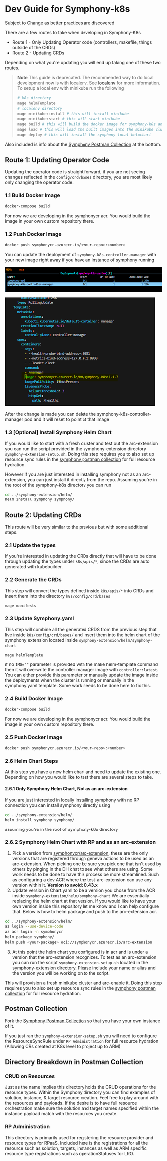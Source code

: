 # Dev Guide for Symphony-k8s

Subject to Change as better practices are discovered

There are a few routes to take when developing in Symphony-K8s
* Route 1 - Only Updating Operator code (controllers, makefile, things outside of the CRDs)
* Route 2 - Updating CRDs

Depending on what you're updating you will end up taking one of these two routes.

> **Note** This guide is deprecated. The recommended way to do local development now is with localenv. See [localenv](../localenv/README.md) for more information.
> To setup a local env with minikube run the following
>```bash
># k8s directory
>mage helmTemplate
># localenv directory
>mage minikube:install # this will install minikube
>mage minikube:start # this will start minikube
>mage build # this will build the docker image for symphony-k8s and symphony-api
>mage load # this will load the built images into the minikube cluster
>mage deploy # this will install the symphony local helmchart
>```
Also included is info about the [Symphony Postman Collection](https://solar-shadow-224876.postman.co/workspace/DH-RP-work~774dd7e8-e45a-49fb-9feb-704dd4b67da0/collection/19948895-8ab52868-7d43-4502-a75e-6efc2d7992a4) at the bottom.

## Route 1: Updating Operator Code
Updating the operator code is straight forward, if you are not seeing changes reflected in the `config/crd/bases` directory, you are most likely only changing the operator code.
### 1.1 Build Docker Image
```bash
docker-compose build
```
For now we are developing in the symphonycr acr. You would build the image in your own custom repository there.

### 1.2 Push Docker Image
```bash
docker push symphonycr.azurecr.io/<your-repo>:<number>
```
You can update the deployment of `symphony-k8s-controller-manager` with your new image right away if you have an instance of symphony running

![image](../docs/symphony-book/images/deployments.png)


![image](../docs/symphony-book/images/controllerimage.png)

After the change is made you can delete the symphony-k8s-controller-manager pod and it will reset to point at that image


### 1.3 [Optional] Install Symphony Helm Chart 

If you would like to start with a fresh cluster and test out the arc-extension you can run the script provided in the symphony-extension directory `symphony-extension-setup.sh`. Doing this step requires you to also set up resource sync rules in the [symphony postman collection](https://solar-shadow-224876.postman.co/workspace/DH-RP-work~774dd7e8-e45a-49fb-9feb-704dd4b67da0/collection/19948895-8ab52868-7d43-4502-a75e-6efc2d7992a4) for full resource hydration.


However if you are just interested in installing symphony not as an arc-extension, you can just install it directly from the repo. Assuming you're in the root of the symphony-k8s directory you can run
```bash
cd ../symphony-extension/helm/
helm install symphony symphony/
```

## Route 2: Updating CRDs
This route will be very similar to the previous but with some additional steps.
### 2.1 Update the types 
If you're interested in updating the CRDs directly that will have to be done through updating the types under `k8s/apis/*`, since the CRDs are auto generated with kubebuilder.
### 2.2 Generate the CRDs
This step will convert the types defined inside `k8s/apis/*` into CRDs and insert them into the directory `k8s/config/crd/bases`
```bash 
mage manifests
```

### 2.3 Update Symphony.yaml 
This step will combine all the generated CRDS from the previous step that live inside `k8s/config/crd/bases/` and insert them into the helm chart of the symphony extension located inside `symphony-extension/helm/symphony-chart`
```bash 
mage helmTemplate
```
if no `IMG=""` parameter is provided with the make helm-template command then it will overwrite the controller manager image with `controller:latest`. You can either provide this parameter or manually update the image inside the deployments when the cluster is running or manually in the symphony.yaml template. Some work needs to be done here to fix this.
### 2.4 Build Docker Image
```bash
docker-compose build 
```
For now we are developing in the symphonycr acr. You would build the image in your own custom repository there.

### 2.5 Push Docker Image
```bash
docker push symphonycr.azurecr.io/<your-repo>:<number>
```
### 2.6 Helm Chart Steps
At this step you have a new helm chart and need to update the existing one. Depending on how you would like to test there are several steps to take.

#### 2.6.1 Only Symphony Helm Chart, Not as an arc-extension
If you are just interested in locally installing symphony with no RP connection you can install symphony directly using
```bash
cd ../symphony-extension/helm/
helm install symphony symphony/
```
assuming you're in the root of symphony-k8s directory
### 2.6.2 Symphony Helm Chart with RP and as an arc-extension
1. Pick a version from [symphonycr/arc-extension](https://ms.portal.azure.com/#view/Microsoft_Azure_ContainerRegistries/RepositoryBlade/id/%2Fsubscriptions%2F77969078-2897-47b0-9143-917252379303%2FresourceGroups%2FSymphony_Shared_RG%2Fproviders%2FMicrosoft.ContainerRegistry%2Fregistries%2Fsymphonycr/repository/arc-extension%2Fsymphony), these are the only versions that are registered through geneva actions to be used as an arc-extension. When picking one be sure you pick one that isn't used by others by pinging in the DH chat to see what others are using. Some work needs to be done to have this process be more streamlined. Such as configuring a dev ACR where the test-arc-extension can use any version within it. **Version to avoid: 0.43.x**
2. Update version in Chart.yaml to be a version you chose from the ACR inside  `symphony-extension/helm/symphony-chart` We are essentially replacing the helm chart at that version. If you would like to have your own version inside this repository let me know and I can help configure that. Below is how to helm package and push to the arc-extension acr.
```bash
cd ../symphony-extension/helm/
az login --use-device-code
az acr login -n symphonycr
helm package symphony/  
helm push <your-package> oci://symphonycr.azurecr.io/arc-extension
```


3. At this point the helm chart you configured is in acr and is under a version that the arc-extension recognizes. To test as an arc-extension you can run the script `symphony-extension-setup.sh` located in the symphony-extension directory. Please include your name or alias and the version you will be working on to the script. 

This will provision a fresh minikube cluster and arc-enable it. Doing this step requires you to also set up resource sync rules in the [symphony postman collection](https://solar-shadow-224876.postman.co/workspace/DH-RP-work~774dd7e8-e45a-49fb-9feb-704dd4b67da0/collection/19948895-8ab52868-7d43-4502-a75e-6efc2d7992a4) for full resource hydration. 


## Postman Collection
Fork the [Symphony Postman Collection](https://solar-shadow-224876.postman.co/workspace/DH-RP-work~774dd7e8-e45a-49fb-9feb-704dd4b67da0/collection/19948895-8ab52868-7d43-4502-a75e-6efc2d7992a4) so that you have your own instance of it.

If you just ran the `symphony-extension-setup.sh` you will need to configure the ResourceSyncRule under `RP Administration` for full resource hydration (Allowing CRs created at K8s level to project up to ARM)

## Directory Breakdown in Postman Collection
### CRUD on Resources
Just as the name implies this directory holds the CRUD operations for the resource types. Within the Symphony directory you can find examples of solution, instance, & target resource creation. Feel free to play around with the resources and payloads. If the desire is to have full resource orchestration make sure the solution and target names specified within the instance payload match with the resources you create.
### RP Administration
This directory is primarily used for registering the resource provider and resource types for RPaaS. Included here is the registrations for all the resource such as solution, targets, instances as well as ARM specific resource type registrations such as operationStatuses for LRO.

